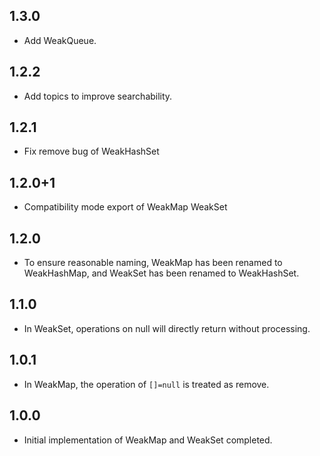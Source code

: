 ## 1.3.0

* Add WeakQueue.

## 1.2.2

* Add topics to improve searchability.

## 1.2.1

* Fix remove bug of WeakHashSet

## 1.2.0+1

* Compatibility mode export of WeakMap WeakSet

## 1.2.0

* To ensure reasonable naming, WeakMap has been renamed to WeakHashMap, and WeakSet has been renamed
  to WeakHashSet.

## 1.1.0

* In WeakSet, operations on null will directly return without processing.

## 1.0.1

* In WeakMap, the operation of `[]=null` is treated as remove.

## 1.0.0

* Initial implementation of WeakMap and WeakSet completed.